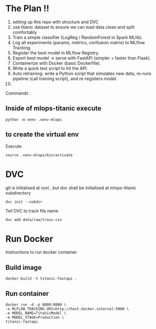 # The Plan !!

1. setting up this repo with structure and DVC 
2. use titanic dataset to ensure we can load data clean and split comfortably 
3. Train a simple classifier (LogReg / RandomForest in Spark MLlib).
4. Log all experiments (params, metrics, confusion matrix) to MLflow Tracking.
5. Register the best model in MLflow Registry.
6. Export best model → serve with FastAPI (simpler + faster than Flask).
7. Containerize with Docker (basic Dockerfile).
8. Write a quick test script to hit the API.
9. Auto retraining: write a Python script that simulates new data, re-runs pipeline (call training script), and re-registers model.
10. 





Commands : 

## Inside of mlops-titanic execute 

```
python -m venv .venv-mlops
```

## to create the virtual env 
Execute 
``` 
source .venv-mlops/bin/activate 
``` 


# DVC 

git is initialised at root , but dvc shall be initialised at mlops-titanic subdirectory 

```
dvc init --subdir
```

Tell DVC to track file name 

```
dvc add data/raw/train.csv
```





# Run Docker 

Instructions to run docker container

## Build image

```
docker build -t titanic-fastapi .
``` 

## Run container

```
docker run -d -p 8000:8000 \
-e MLFLOW_TRACKING_URI=http://host.docker.internal:5000 \
-e MODEL_NAME=TitanicModel \
-e MODEL_STAGE=Production \
titanic-fastapi
```

